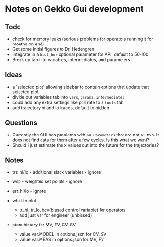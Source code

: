 # Notes on Gekko Gui development

## Todo
- check for memory leaks (serious problems for operators running it for months on end)
- Get some initial figures to Dr. Hedengren
- Integrate in a `hist_hor` optional parameter for API, default to 50-100
- Break up tab into variables, intermediates, and parameters

## Ideas
- a 'selected plot' allowing sidebar to contain options that update that selected plot
- divide out variables tab into `vars`, `params`, `intermediates`
- could add any extra settings like poll rate to a `tools` tab
- add trajectory hi and lo traces, default to hidden

## Questions
- Currently the GUI has problems with `GK_Parameters` that are not `GK_MV`s. It does not find data for them after a few cycles. Is this what we want?
- Should I just estimate the x values out into the future for the trajectories?


## Notes
- trs_hi/lo - additional slack variables - ignore
- wsp - weighted set points - ignore
- err_hi/lo - ignore
- what to plot
  - tr_hi, tr_lo, bcv(biased control variable) for operators
  - add just var for engineer (unbiased)

- store history for MV, FV, CV, SV
  - value var.MODEL in options.json for CV, SV
  - value var.MEAS in options.json for MV, FV
